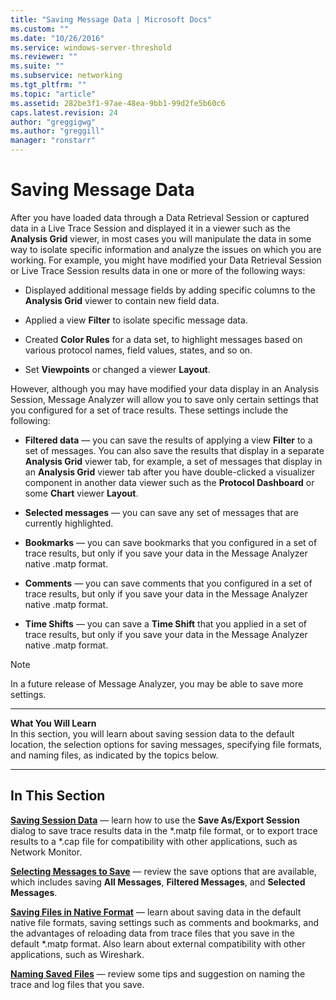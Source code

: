 ```yaml
---
title: "Saving Message Data | Microsoft Docs"
ms.custom: ""
ms.date: "10/26/2016"
ms.service: windows-server-threshold
ms.reviewer: ""
ms.suite: ""
ms.subservice: networking
ms.tgt_pltfrm: ""
ms.topic: "article"
ms.assetid: 282be3f1-97ae-48ea-9bb1-99d2fe5b60c6
caps.latest.revision: 24
author: "greggigwg"
ms.author: "greggill"
manager: "ronstarr"
---
```


# Saving Message Data

After you have loaded data through a Data Retrieval Session or captured data in a Live Trace Session and displayed it in a viewer such as the **Analysis Grid** viewer, in most cases you will manipulate the data in some way to isolate specific information and analyze the issues on which you are working. For example, you might have modified your Data Retrieval Session or Live Trace Session results data in one or more of the following ways:  
  
-   Displayed additional message fields by adding specific columns to the **Analysis Grid** viewer to contain new field data.  
  
-   Applied a view **Filter** to isolate specific message data.  
  
-   Created **Color Rules** for a data set, to highlight messages based on various protocol names, field values, states, and so on.  
  
-   Set **Viewpoints** or changed a viewer **Layout**.  
  
However, although you may have modified your data display in an Analysis Session, Message Analyzer will allow you to save only certain settings that you configured for a set of trace results. These settings include the following:  
  
-   **Filtered data** — you can save the results of applying a view **Filter** to a set of messages. You can also save the results that display in a separate **Analysis Grid** viewer tab, for example, a set of messages that display in an **Analysis Grid** viewer tab after you have double-clicked a visualizer component in another data viewer such as the **Protocol Dashboard** or some **Chart** viewer **Layout**.  
  
-   **Selected messages** — you can save any set of messages that are currently highlighted.  
  
-   **Bookmarks** — you can save bookmarks that you configured in a set of trace results, but only if you save your data in the Message Analyzer native .matp format.  
  
-   **Comments** — you can save comments that you configured in a set of trace results, but only if you save your data in the Message Analyzer native .matp format.  
  
-   **Time Shifts** — you can save a **Time Shift** that you applied in a set of trace results, but only if you save your data in the Message Analyzer native .matp format.  
  
> [!NOTE]
>  In a future release of Message Analyzer, you may be able to save more settings.  
  
---  
  
 **What You Will Learn**   
In this section, you will learn about saving session data to the default location, the selection options for saving messages, specifying file formats, and naming files, as indicated by the topics below.   

---  
  
## In This Section  

 **[Saving Session Data](saving-session-data.md)**  — learn how to use the **Save As/Export Session** dialog to save trace results data in the *.matp file format, or to export trace results to a \*.cap file for compatibility with other applications, such as Network Monitor.  
  
 **[Selecting Messages to Save](selecting-messages-to-save.md)**  — review the save options that are available, which includes saving **All Messages**, **Filtered Messages**, and **Selected Messages**.  
  
 **[Saving Files in Native Format](saving-files-in-native-format.md)**  — learn about saving data in the default native file formats, saving settings such as comments and bookmarks, and the advantages of reloading data from trace files that you save in the default *.matp format. Also learn about external compatibility with other applications, such as Wireshark.  
  
 **[Naming Saved Files](naming-saved-files.md)**  — review some tips and suggestion on naming the trace and log files that you save.